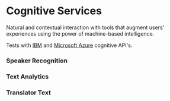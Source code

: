 # Cognitive Services

Natural and contextual interaction with tools that augment users' experiences using the power of machine-based intelligence.

Tests with [IBM](https://www.ibm.com/cognitive/) and [Microsoft Azure](https://azure.microsoft.com/en-us/services/cognitive-services/) cognitive API's.

### Speaker Recognition

### Text Analytics

### Translator Text
